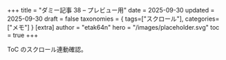 +++
title = "ダミー記事 38 – プレビュー用"
date = 2025-09-30
updated = 2025-09-30
draft = false
taxonomies = { tags=["スクロール"], categories=["メモ"] }
[extra]
author = "etak64n"
hero = "/images/placeholder.svg"
toc = true
+++

ToC のスクロール連動確認。

